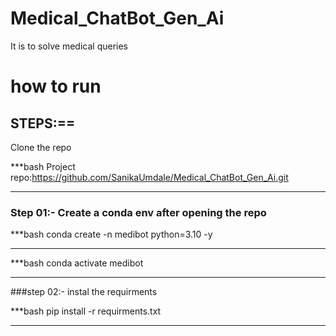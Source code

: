 # Medical_ChatBot_Gen_Ai

It is to solve medical queries

# how to run

## STEPS:==

Clone the repo

\*\*\*bash
Project repo:https://github.com/SanikaUmdale/Medical_ChatBot_Gen_Ai.git

---

### Step 01:- Create a conda env after opening the repo

\*\*\*bash
conda create -n medibot python=3.10 -y

---

\*\*\*bash
conda activate medibot

---

###step 02:- instal the requirments

\*\*\*bash
pip install -r requirments.txt

---
